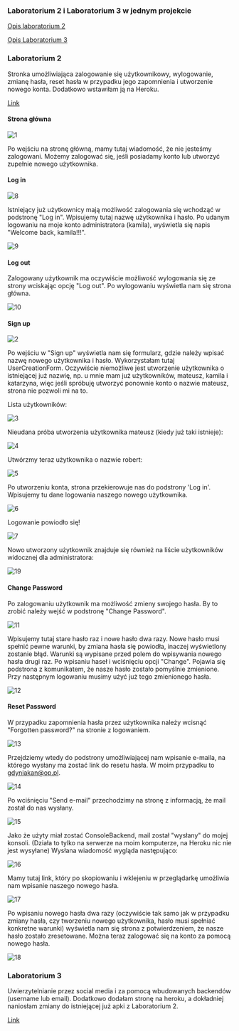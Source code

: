 ### Laboratorium 2 i Laboratorium 3 w jednym projekcie

[Opis laboratorium 2](https://github.com/kamilanagorska/aplikacje-internetowe-nagorska-185ic/tree/main/Laboratorium2oraz3#laboratorium-2)

[Opis Laboratorium 3](https://github.com/kamilanagorska/aplikacje-internetowe-nagorska-185ic/tree/main/Laboratorium2oraz3#laboratorium-3)

### Laboratorium 2
Stronka umożliwiająca zalogowanie się użytkownikowy, wylogowanie, zmianę hasła, reset hasła w przypadku jego zapomnienia i utworzenie nowego konta. Dodatkowo wstawiłam ją na Heroku.

[Link](https://myforum-nagorska.herokuapp.com/)

#### Strona główna
![1](https://github.com/kamilanagorska/aplikacje-internetowe-nagorska-185ic/blob/main/Laboratorium2oraz3/screenshots/1.png?raw=true)

Po wejściu na stronę główną, mamy tutaj wiadomość, że nie jesteśmy zalogowani. Możemy zalogować się, jeśli posiadamy konto lub utworzyć zupełnie nowego użytkownika. 

#### Log in
![8](https://github.com/kamilanagorska/aplikacje-internetowe-nagorska-185ic/blob/main/Laboratorium2oraz3/screenshots/8.png?raw=true)

Istniejący już użytkownicy mają możliwość zalogowania się wchodząć w podstronę "Log in". Wpisujemy tutaj nazwę użytkownika i hasło. Po udanym logowaniu na moje konto administratora (kamila), wyświetla się napis "Welcome back, kamila!!!". 

![9](https://github.com/kamilanagorska/aplikacje-internetowe-nagorska-185ic/blob/main/Laboratorium2oraz3/screenshots/9.png?raw=true)

#### Log out
Zalogowany użytkownik ma oczywiście możliwość wylogowania się ze strony wciskając opcję "Log out". Po wylogowaniu wyświetla nam się strona główna.

![10](https://github.com/kamilanagorska/aplikacje-internetowe-nagorska-185ic/blob/main/Laboratorium2oraz3/screenshots/10.png?raw=true)

#### Sign up 
![2](https://github.com/kamilanagorska/aplikacje-internetowe-nagorska-185ic/blob/main/Laboratorium2oraz3/screenshots/2.png?raw=true)

Po wejściu w "Sign up" wyświetla nam się formularz, gdzie należy wpisać nazwę nowego użytkownika i hasło. Wykorzystałam tutaj UserCreationForm. Oczywiście niemożliwe jest utworzenie użytkownika o istniejącej już nazwię, np. u mnie mam już użytkowników, mateusz, kamila i katarzyna, więc jeśli spróbuję utworzyć ponownie konto o nazwie mateusz, strona nie pozwoli mi na to. 

Lista użytkowników:

![3](https://github.com/kamilanagorska/aplikacje-internetowe-nagorska-185ic/blob/main/Laboratorium2oraz3/screenshots/3.png?raw=true)

Nieudana próba utworzenia użytkownika mateusz (kiedy już taki istnieje):

![4](https://github.com/kamilanagorska/aplikacje-internetowe-nagorska-185ic/blob/main/Laboratorium2oraz3/screenshots/4.png?raw=true)

Utwórzmy teraz użytkownika o nazwie robert:

![5](https://github.com/kamilanagorska/aplikacje-internetowe-nagorska-185ic/blob/main/Laboratorium2oraz3/screenshots/5.png?raw=true)

Po utworzeniu konta, strona przekierowuje nas do podstrony 'Log in'. Wpisujemy tu dane logowania naszego nowego użytkownika.

![6](https://github.com/kamilanagorska/aplikacje-internetowe-nagorska-185ic/blob/main/Laboratorium2oraz3/screenshots/6.png?raw=true)

Logowanie powiodło się!

![7](https://github.com/kamilanagorska/aplikacje-internetowe-nagorska-185ic/blob/main/Laboratorium2oraz3/screenshots/7.png?raw=true)

Nowo utworzony użytkownik znajduje się również na liście użytkowników widocznej dla administratora:

![19](https://github.com/kamilanagorska/aplikacje-internetowe-nagorska-185ic/blob/main/Laboratorium2oraz3/screenshots/19.png?raw=true)

#### Change Password
Po zalogowaniu użytkownik ma możliwość zmieny swojego hasła. By to zrobić należy wejść w podstronę "Change Password". 

![11](https://github.com/kamilanagorska/aplikacje-internetowe-nagorska-185ic/blob/main/Laboratorium2oraz3/screenshots/11.png?raw=true)

Wpisujemy tutaj stare hasło raz i nowe hasło dwa razy. Nowe hasło musi spełnić pewne warunki, by zmiana hasła się powiodła, inaczej wyświetlony zostanie błąd. Warunki są wypisane przed polem do wpisywania nowego hasła drugi raz. Po wpisaniu haseł i wciśnięciu opcji "Change". Pojawia się podstrona z komunikatem, że nasze hasło zostało pomyślnie zmienione. Przy następnym logowaniu musimy użyć już tego zmienionego hasła.

![12](https://github.com/kamilanagorska/aplikacje-internetowe-nagorska-185ic/blob/main/Laboratorium2oraz3/screenshots/12.png?raw=true)

#### Reset Password
W przypadku zapomnienia hasła przez użytkownika należy wcisnąć "Forgotten password?" na stronie z logowaniem. 

![13](https://github.com/kamilanagorska/aplikacje-internetowe-nagorska-185ic/blob/main/Laboratorium2oraz3/screenshots/13.png?raw=true)

Przejdziemy wtedy do podstrony umożliwiającej nam wpisanie e-maila, na którego wysłany ma zostać link do resetu hasła. W moim przypadku to gdyniakan@op.pl. 

![14](https://github.com/kamilanagorska/aplikacje-internetowe-nagorska-185ic/blob/main/Laboratorium2oraz3/screenshots/14.png?raw=true)

Po wciśnięciu "Send e-mail" przechodzimy na stronę z informacją, że mail został do nas wysłany. 

![15](https://github.com/kamilanagorska/aplikacje-internetowe-nagorska-185ic/blob/main/Laboratorium2oraz3/screenshots/15.png?raw=true)

Jako że użyty miał zostać ConsoleBackend, mail został "wysłany" do mojej konsoli. (Działa to tylko na serwerze na moim komputerze, na Heroku nic nie jest wysyłane) Wysłana wiadomość wygląda następująco:

![16](https://github.com/kamilanagorska/aplikacje-internetowe-nagorska-185ic/blob/main/Laboratorium2oraz3/screenshots/16.png?raw=true)

Mamy tutaj link, który po skopiowaniu i wklejeniu w przeglądarkę umożliwia nam wpisanie naszego nowego hasła.

![17](https://github.com/kamilanagorska/aplikacje-internetowe-nagorska-185ic/blob/main/Laboratorium2oraz3/screenshots/17.png?raw=true)

Po wpisaniu nowego hasła dwa razy (oczywiście tak samo jak w przypadku zmiany hasła, czy tworzeniu nowego użytkownika, hasło musi spełniać konkretne warunki) wyświetla nam się strona z potwierdzeniem, że nasze hasło zostało zresetowane. Można teraz zalogować się na konto za pomocą nowego hasła.

![18](https://github.com/kamilanagorska/aplikacje-internetowe-nagorska-185ic/blob/main/Laboratorium2oraz3/screenshots/18.png?raw=true)


### Laboratorium 3
Uwierzytelnianie przez social media i za pomocą wbudowanych backendów (username lub email). Dodatkowo dodałam stronę na heroku, a dokładniej naniosłam zmiany do istniejącej już apki z Laboratorium 2.

[Link]()

